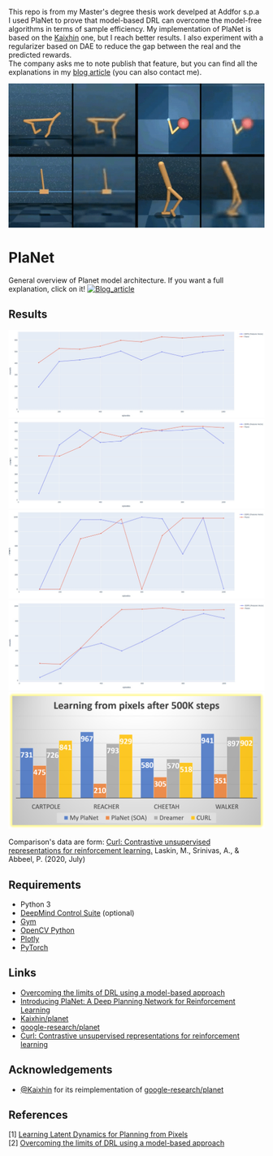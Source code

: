 This repo is from my Master's degree thesis work develped at Addfor s.p.a<br/>
I used PlaNet to prove that model-based DRL can overcome the model-free algorithms in terms of sample efficiency.
My implementation of PlaNet is based on the [Kaixhin](https://github.com/Kaixhin/PlaNet) one, but I reach better results. I also experiment with a regularizer based on DAE to reduce the gap between the real and the predicted rewards.<br/> 
The company asks me to note publish that feature, but you can find all the explanations in my [blog article](https://drlux.github.io/planpix.html)  (you can also contact me).

![Full trained agent](https://raw.githubusercontent.com/DrLux/Planpix/master/images/agent_in_action.gif?token=ADY2SMJQXOZK3BJN3EGTLDK7YJX66)

PlaNet
======
General overview of Planet model architecture. If you want a full explanation, click on it!
[![Blog_article](https://drlux.github.io/masterDegree/Diapositiva16.JPG)](https://drlux.github.io/planpix.html)


Results
------------
![ceetah_planet_vs_ddpg](https://raw.githubusercontent.com/DrLux/Planpix/master/images/ceetah_planet_vs_ddpg.jpg?token=ADY2SMLWUAPFPPU4JNXKQS27YJYGS)
![cartpole_planet_vs_ddpg](https://raw.githubusercontent.com/DrLux/Planpix/master/images/cartpole_planet_vs_ddpg.jpg?token=ADY2SMPTHHRUXMDSSM6UBR27YJYCQ)
![reacher_planet_vs_ddpg](https://raw.githubusercontent.com/DrLux/Planpix/master/images/reacher_planet_vs_ddpg.jpg?token=ADY2SMM4XWCNZGRRW3JZWJC7YJYHU)
![walker_planet_vs_ddpg](https://raw.githubusercontent.com/DrLux/Planpix/master/images/walker_planet_vs_ddpg.jpg?token=ADY2SMNTFGC7XWTOZY7XZTK7YJYJ2)
![my_planet_vs_soa](https://raw.githubusercontent.com/DrLux/Planpix/master/images/soa.png?token=ADY2SMLIPNL4M2F66FJAWAC7YJYLQ)

Comparison's data are form:
[Curl: Contrastive unsupervised representations for reinforcement learning.](https://proceedings.icml.cc/static/paper_files/icml/2020/5951-Paper.pdf) Laskin, M., Srinivas, A., & Abbeel, P. (2020, July)


Requirements
------------

- Python 3
- [DeepMind Control Suite](https://github.com/deepmind/dm_control) (optional)
- [Gym](https://gym.openai.com/)
- [OpenCV Python](https://pypi.python.org/pypi/opencv-python)
- [Plotly](https://plot.ly/)
- [PyTorch](http://pytorch.org/)


Links
-----

- [Overcoming the limits of DRL using a model-based approach](https://drlux.github.io/planpix.html)
- [Introducing PlaNet: A Deep Planning Network for Reinforcement Learning](https://ai.googleblog.com/2019/02/introducing-planet-deep-planning.html)
- [Kaixhin/planet](https://github.com/Kaixhin/PlaNet)
- [google-research/planet](https://github.com/google-research/planet)
- [Curl: Contrastive unsupervised representations for reinforcement learning](https://proceedings.icml.cc/static/paper_files/icml/2020/5951-Paper.pdf)


Acknowledgements
----------------

- [@Kaixhin](https://github.com/Kaixhin/PlaNet) for its reimplementation of [google-research/planet](https://github.com/google-research/planet) 

References
----------

[1] [Learning Latent Dynamics for Planning from Pixels](https://arxiv.org/abs/1811.04551)  
[2] [Overcoming the limits of DRL using a model-based approach](https://drlux.github.io/planpix.html)

